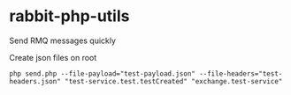 # rabbit-php-utils
Send RMQ messages quickly

Create json files on root

`php send.php --file-payload="test-payload.json" --file-headers="test-headers.json" "test-service.test.testCreated" "exchange.test-service"
`
